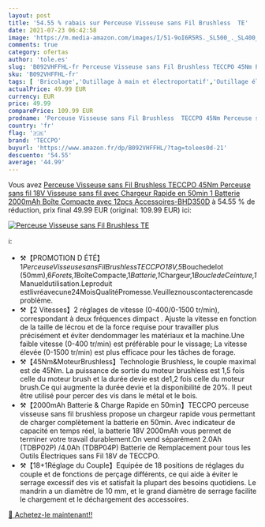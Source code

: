 ```yaml
---
layout: post
title: '54.55 % rabais sur Perceuse Visseuse sans Fil Brushless  TE'
date: 2021-07-23 06:42:58
image: 'https://m.media-amazon.com/images/I/51-9oI6R5RS._SL500_._SL400_.jpg'
comments: true
category: ofertas
author: 'tole.es'
slug: 'B092VHFFHL-fr Perceuse Visseuse sans Fil Brushless TECCPO 45Nm Perceuse...'
sku: 'B092VHFFHL-fr'
tags: [ 'Bricolage','Outillage à main et électroportatif','Outillage électroportatif','Perceuse-visseuse','Perceuses','teccpo', ]
actualPrice: 49.99 EUR
currency: EUR
price: 49.99
comparePrice: 109.99 EUR
prodname: 'Perceuse Visseuse sans Fil Brushless  TECCPO 45Nm Perceuse sans fil 18V  Visseuse sans fil avec Chargeur Rapide en 50min  1 Batterie 2000mAh  Boîte Compacte avec 12pcs Accessoires-BHD350D'
country: 'fr'
flag: '🇫🇷'
brand: 'TECCPO'
buyurl: 'https://www.amazon.fr/dp/B092VHFFHL/?tag=tolees0d-21'
descuento: '54.55'
average: '44.99'
---
```


Vous avez [Perceuse Visseuse sans Fil Brushless  TECCPO 45Nm Perceuse sans fil 18V  Visseuse sans fil avec Chargeur Rapide en 50min  1 Batterie 2000mAh  Boîte Compacte avec 12pcs Accessoires-BHD350D](https://www.amazon.fr/dp/B092VHFFHL/?tag=tolees0d-21)  à  54.55 % de réduction, prix final  49.99 EUR (original: 109.99 EUR) ici:

[![Perceuse Visseuse sans Fil Brushless  TE](https://m.media-amazon.com/images/I/51-9oI6R5RS._SL500_._SL400_.jpg)](https://www.amazon.fr/dp/B092VHFFHL/?tag=tolees0d-21)

ℹ️:

- ⚒【PROMOTION D ÉTÉ】1*PerceuseVisseusesansFilBrushlessTECCPO18V,5*Bouchedelot (50mm),6*Forets,1*BoîteCompacte,1*Batterie,1*Chargeur,1*BoucledeCeinture,1*Manueldutilisation.Leproduit estlivréavecune24MoisQualitéPromesse.Veuilleznouscontacterencasdeproblème.
- ⚒【2 Vitesses】2 réglages de vitesse (0-400/0-1500 tr/min), correspondant à deux fréquences dimpact . Ajuste la vitesse en fonction de la taille de lécrou et de la force requise pour travailler plus précisément et éviter dendommager les matériaux et la machine.Une faible vitesse (0-400 tr/min) est préférable pour le vissage; La vitesse élevée (0-1500 tr/min) est plus efficace pour les tâches de forage.
- ⚒【45Nm&MoteurBrushless】Technologie Brushless, le couple maximal est de 45Nm. La puissance de sortie du moteur brushless est 1,5 fois celle du moteur brush et la durée devie est de1,2 fois celle du moteur brush.Ce qui augmente la durée devie et la disponibilité de 20%. Il peut être utilisé pour percer des vis dans le métal et le bois.
- ⚒【2000mAh Batterie & Charge Rapide en 50min】TECCPO perceuse visseuse sans fil brushless propose un chargeur rapide vous permettant de charger complètement la batterie en 50min. Avec indicateur de capacité en temps réel, la batterie 18V 2000mAh vous permet de terminer votre travail durablement.On vend séparément 2.0Ah (TDBP02P) /4.0Ah (TDBP04P) Batterie de Remplacement pour tous les Outils Électriques sans Fil 18V de TECCPO.
- ⚒【18+1Réglage du Couple】Equipée de 18 positions de réglages du couple et de fonctions de perçage différents, ce qui aide à éviter le serrage excessif des vis et satisfait la plupart des besoins quotidiens. Le mandrin a un diamètre de 10 mm, et le grand diamètre de serrage facilite le chargement et le déchargement des accessoires.

[🛒 Achetez-le maintenant!!](https://www.amazon.fr/dp/B092VHFFHL/?tag=tolees0d-21)
